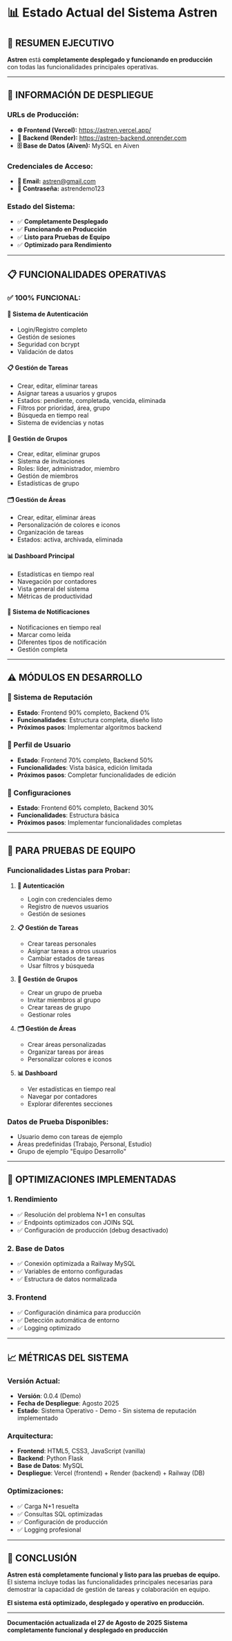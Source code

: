 # 📊 Estado Actual del Sistema Astren

## 🎯 **RESUMEN EJECUTIVO**

**Astren** está **completamente desplegado y funcionando en producción** con todas las funcionalidades principales operativas.

---

## 🚀 **INFORMACIÓN DE DESPLIEGUE**

### **URLs de Producción:**
- **🌐 Frontend (Vercel):** https://astren.vercel.app/
- **🔧 Backend (Render):** https://astren-backend.onrender.com
- **🗄️ Base de Datos (Aiven):** MySQL en Aiven

### **Credenciales de Acceso:**
- **👤 Email:** astren@gmail.com
- **🔑 Contraseña:** astrendemo123

### **Estado del Sistema:**
- ✅ **Completamente Desplegado**
- ✅ **Funcionando en Producción**
- ✅ **Listo para Pruebas de Equipo**
- ✅ **Optimizado para Rendimiento**

---

## 📋 **FUNCIONALIDADES OPERATIVAS**

### **✅ 100% FUNCIONAL:**

#### **🔐 Sistema de Autenticación**
- Login/Registro completo
- Gestión de sesiones
- Seguridad con bcrypt
- Validación de datos

#### **📋 Gestión de Tareas**
- Crear, editar, eliminar tareas
- Asignar tareas a usuarios y grupos
- Estados: pendiente, completada, vencida, eliminada
- Filtros por prioridad, área, grupo
- Búsqueda en tiempo real
- Sistema de evidencias y notas

#### **👥 Gestión de Grupos**
- Crear, editar, eliminar grupos
- Sistema de invitaciones
- Roles: líder, administrador, miembro
- Gestión de miembros
- Estadísticas de grupo

#### **🗂️ Gestión de Áreas**
- Crear, editar, eliminar áreas
- Personalización de colores e iconos
- Organización de tareas
- Estados: activa, archivada, eliminada

#### **📊 Dashboard Principal**
- Estadísticas en tiempo real
- Navegación por contadores
- Vista general del sistema
- Métricas de productividad

#### **🔔 Sistema de Notificaciones**
- Notificaciones en tiempo real
- Marcar como leída
- Diferentes tipos de notificación
- Gestión completa

---

## ⚠️ **MÓDULOS EN DESARROLLO**

### **🔄 Sistema de Reputación**
- **Estado**: Frontend 90% completo, Backend 0%
- **Funcionalidades**: Estructura completa, diseño listo
- **Próximos pasos**: Implementar algoritmos backend

### **🔄 Perfil de Usuario**
- **Estado**: Frontend 70% completo, Backend 50%
- **Funcionalidades**: Vista básica, edición limitada
- **Próximos pasos**: Completar funcionalidades de edición

### **🔄 Configuraciones**
- **Estado**: Frontend 60% completo, Backend 30%
- **Funcionalidades**: Estructura básica
- **Próximos pasos**: Implementar funcionalidades completas

---

## 🎯 **PARA PRUEBAS DE EQUIPO**

### **Funcionalidades Listas para Probar:**

1. **🔐 Autenticación**
   - Login con credenciales demo
   - Registro de nuevos usuarios
   - Gestión de sesiones

2. **📋 Gestión de Tareas**
   - Crear tareas personales
   - Asignar tareas a otros usuarios
   - Cambiar estados de tareas
   - Usar filtros y búsqueda

3. **👥 Gestión de Grupos**
   - Crear un grupo de prueba
   - Invitar miembros al grupo
   - Crear tareas de grupo
   - Gestionar roles

4. **🗂️ Gestión de Áreas**
   - Crear áreas personalizadas
   - Organizar tareas por áreas
   - Personalizar colores e iconos

5. **📊 Dashboard**
   - Ver estadísticas en tiempo real
   - Navegar por contadores
   - Explorar diferentes secciones

### **Datos de Prueba Disponibles:**
- Usuario demo con tareas de ejemplo
- Áreas predefinidas (Trabajo, Personal, Estudio)
- Grupo de ejemplo "Equipo Desarrollo"

---

## 🚀 **OPTIMIZACIONES IMPLEMENTADAS**

### **1. Rendimiento**
- ✅ Resolución del problema N+1 en consultas
- ✅ Endpoints optimizados con JOINs SQL
- ✅ Configuración de producción (debug desactivado)

### **2. Base de Datos**
- ✅ Conexión optimizada a Railway MySQL
- ✅ Variables de entorno configuradas
- ✅ Estructura de datos normalizada

### **3. Frontend**
- ✅ Configuración dinámica para producción
- ✅ Detección automática de entorno
- ✅ Logging optimizado

---

## 📈 **MÉTRICAS DEL SISTEMA**

### **Versión Actual:**
- **Versión**: 0.0.4 (Demo)
- **Fecha de Despliegue**: Agosto 2025
- **Estado**: Sistema Operativo - Demo - Sin sistema de reputación implementado

### **Arquitectura:**
- **Frontend**: HTML5, CSS3, JavaScript (vanilla)
- **Backend**: Python Flask
- **Base de Datos**: MySQL
- **Despliegue**: Vercel (frontend) + Render (backend) + Railway (DB)

### **Optimizaciones:**
- ✅ Carga N+1 resuelta
- ✅ Consultas SQL optimizadas
- ✅ Configuración de producción
- ✅ Logging profesional

---

## 🎯 **CONCLUSIÓN**

**Astren está completamente funcional y listo para las pruebas de equipo.** El sistema incluye todas las funcionalidades principales necesarias para demostrar la capacidad de gestión de tareas y colaboración en equipo.

**El sistema está optimizado, desplegado y operativo en producción.**

---

**Documentación actualizada el 27 de Agosto de 2025**
**Sistema completamente funcional y desplegado en producción** 
